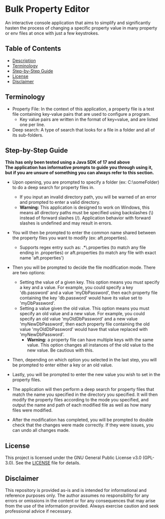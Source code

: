 
# Bulk Property Editor  

An interactive console application that aims to simplify and significantly hasten the process of changing a specific property value in many property or env files at once with just a few keystrokes.  

## Table of Contents  

* [Description](#bulk-property-editor)  
* [Terminology](#terminology)  
* [Step-by-Step Guide](#step-by-step-guide)
* [License](#license)  
* [Disclaimer](#disclaimer)  

## Terminology  

* Property File: In the context of this application, a property file is a test file containing key-value pairs that are used to configure a program.  
  * Key value pairs are written in the format of key=value, and are listed one per line.  
* Deep search: A type of search that looks for a file in a folder and all of its sub-folders.  

## Step-by-Step Guide  

**This has only been tested using a Java SDK of 17 and above**  
**The application has informative prompts to guide you through using it, but if you are unsure of something you can always refer to this section.**  

* Upon opening, you are prompted to specify a folder (ex: C:\\someFolder) to do a deep search for property files in.  
  * If you input an invalid directory path, you will be warned of an error and prompted to enter a valid directory.  
  * **Warning:** This application is designed to work on Windows, this means all directory paths must be specified using backslashes (\\) instead of forward slashes (/). Application behavior with forward slashes is undefined and may result in errors.  
  
* You will then be prompted to enter the common name shared between the property files you want to modify (ex: aft.properties).  
  * Supports regex entry such as: .*\\.properties (to match any file ending in .properties) or aft.properties (to match any file with exact name 'aft.properties')  

* Then you will be prompted to decide the file modification mode. There are two options:  
  * Setting the value of a given key. This option means you must specify a key and a value. For example, you could specify a key 'db.password' and a value 'myDbPassword', then each property file containing the key 'db.password' would have its value set to 'myDbPassword'.  
  * Setting a value given the old value. This option means you must specify an old value and a new value. For example, you could specify an old value 'myOldDbPassword' and a new value 'myNewDbPassword', then each property file containing the old value 'myOldDbPassword' would have that value replaced with 'myNewDbPassword'.  
    * **Warning:** a property file can have multiple keys with the same value. This option changes all instances of the old value to the new value. Be cautious with this.  

* Then, depending on which option you selected in the last step, you will be prompted to enter either a key or an old value.  

* Lastly, you will be prompted to enter the new value you wish to set in the property files.  

* The application will then perform a deep search for property files that match the name you specified in the directory you specified. It will then modify the property files according to the mode you specified, and output the name and path of each modified file as well as how many files were modified.  

* After the modification has completed, you will be prompted to double check that the changes were made correctly. If they were issues, you can undo all changes made.  

## License  

This project is licensed under the GNU General Public License v3.0 (GPL-3.0). See the [LICENSE](LICENSE.txt) file for details.  

## Disclaimer  

This repository is provided as-is and is intended for informational and reference purposes only. The author assumes no responsibility for any errors or omissions in the content or for any consequences that may arise from the use of the information provided. Always exercise caution and seek professional advice if necessary.  
